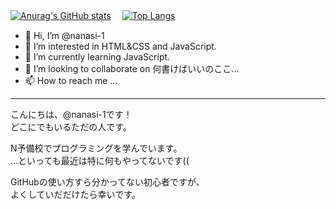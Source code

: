 [![Anurag's GitHub stats](https://github-readme-stats.vercel.app/api?username=nanasi-1&hide=prs&show_icons=true)](https://github.com/anuraghazra/github-readme-stats)
　[![Top Langs](https://github-readme-stats.vercel.app/api/top-langs/?username=nanasi-1&layout=compact)](https://github.com/anuraghazra/github-readme-stats)

- 👋 Hi, I’m @nanasi-1
- 👀 I’m interested in HTML&CSS and JavaScript.
- 🌱 I’m currently learning JavaScript.
- 💞️ I’m looking to collaborate on 何書けばいいのここ...
- 📫 How to reach me ...

<!---
nanasi-1/nanasi-1 is a ✨ special ✨ repository because its `README.md` (this file) appears on your GitHub profile.
You can click the Preview link to take a look at your changes.
--->

<hr>

こんにちは、@nanasi-1です！  
どこにでもいるただの人です。  

N予備校でプログラミングを学んでいます。  
...といっても最近は特に何もやってないです((

GitHubの使い方すら分かってない初心者ですが、  
よくしていだだけたら幸いです。
